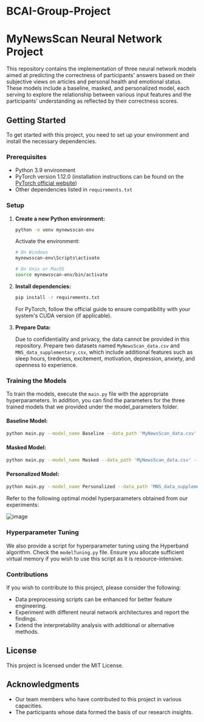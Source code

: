 # BCAI-Group-Project

# MyNewsScan Neural Network Project

This repository contains the implementation of three neural network models aimed at predicting the correctness of participants' answers based on their subjective views on articles and personal health and emotional status. These models include a baseline, masked, and personalized model, each serving to explore the relationship between various input features and the participants' understanding as reflected by their correctness scores.

## Getting Started

To get started with this project, you need to set up your environment and install the necessary dependencies.

### Prerequisites

- Python 3.9 environment
- PyTorch version 1.12.0 (installation instructions can be found on the [PyTorch official website](https://pytorch.org/))
- Other dependencies listed in `requirements.txt`

### Setup

1. **Create a new Python environment:**

    ```bash
    python -m venv mynewsscan-env
    ```

    Activate the environment:

    ```bash
    # On Windows
    mynewsscan-env\Scripts\activate

    # On Unix or MacOS
    source mynewsscan-env/bin/activate
    ```

2. **Install dependencies:**

    ```bash
    pip install -r requirements.txt
    ```

    For PyTorch, follow the official guide to ensure compatibility with your system's CUDA version (if applicable).

3. **Prepare Data:**

    Due to confidentiality and privacy, the data cannot be provided in this repository. Prepare two datasets named `MyNewsScan_data.csv` and `MNS_data_supplementary.csv`, which include additional features such as sleep hours, tiredness, excitement, motivation, depression, anxiety, and openness to experience. 

### Training the Models

To train the models, execute the `main.py` file with the appropriate hyperparameters. In addition, you can find the parameters for the three trained models that we provided under the model_parameters folder.


#### Baseline Model:
```bash
python main.py --model_name Baseline --data_path 'MyNewsScan_data.csv' --num_epochs 100 --dropout_rate 0.4 --batch_size 16 --hidden_layers 128 128 
```
#### Masked Model:
```bash
python main.py --model_name Masked --data_path 'MyNewsScan_data.csv' --masked True --num_epochs 50 --dropout_rate 0.4 --batch_size 128 --hidden_layers 256 
```
#### Personalized Model:
```bash
python main.py --model_name Personalized --data_path 'MNS_data_supplementary.csv' --num_epochs 50 --dropout_rate 0.5 --batch_size 64 --hidden_layers 128 64 
```

Refer to the following optimal model hyperparameters obtained from our experiments:

![image](https://github.com/zhenfu32/BCAI-Group-Project/tree/main/src/Optimal_model_parameters.png)


### Hyperparameter Tuning

We also provide a script for hyperparameter tuning using the Hyperband algorithm. Check the `modelTuning.py` file. Ensure you allocate sufficient virtual memory if you wish to use this script as it is resource-intensive. 

### Contributions

If you wish to contribute to this project, please consider the following:

- Data preprocessing scripts can be enhanced for better feature engineering.
- Experiment with different neural network architectures and report the findings.
- Extend the interpretability analysis with additional or alternative methods.

## License

This project is licensed under the MIT License.

## Acknowledgments

- Our team members who have contributed to this project in various capacities.
- The participants whose data formed the basis of our research insights.

